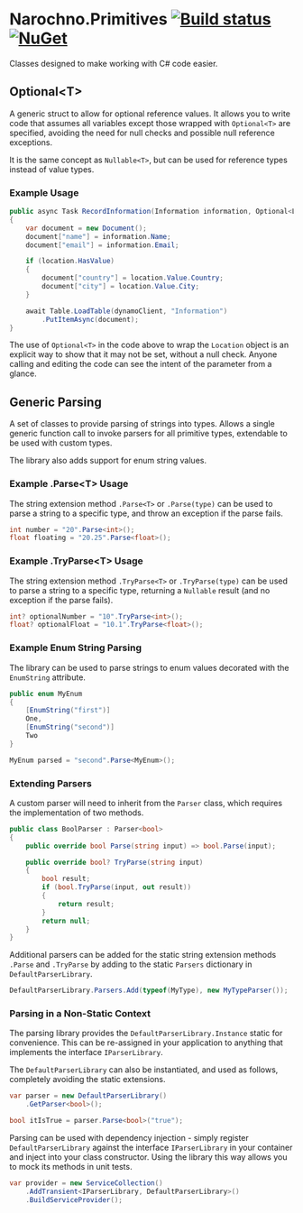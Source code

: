 # Narochno.Primitives [![Build status](https://ci.appveyor.com/api/projects/status/1kr4nilux2qt0kad/branch/master?svg=true)](https://ci.appveyor.com/project/Narochno/narochno-primitives/branch/master) [![NuGet](https://img.shields.io/nuget/v/Narochno.Primitives.svg)](https://www.nuget.org/packages/Narochno.Primitives/)

Classes designed to make working with C# code easier.

## Optional&lt;T&gt;

A generic struct to allow for optional reference values. It allows you to write code that assumes all variables except those wrapped with `Optional<T>` are specified, avoiding the need for null checks and possible null reference exceptions.

It is the same concept as `Nullable<T>`, but can be used for reference types instead of value types.

### Example Usage

```csharp
public async Task RecordInformation(Information information, Optional<Location> location)
{
    var document = new Document();
    document["name"] = information.Name;
    document["email"] = information.Email;

    if (location.HasValue)
    {
        document["country"] = location.Value.Country;
        document["city"] = location.Value.City;
    }

    await Table.LoadTable(dynamoClient, "Information")
        .PutItemAsync(document);
}
```

The use of `Optional<T>` in the code above to wrap the `Location` object is an explicit way to show that it may not be set, without a null check. Anyone calling and editing the code can see the intent of the parameter from a glance.

## Generic Parsing

A set of classes to provide parsing of strings into types. Allows a single generic function call to invoke parsers for all primitive types, extendable to be used with custom types.

The library also adds support for enum string values.
### Example .Parse&lt;T&gt; Usage

The string extension method `.Parse<T>` or `.Parse(type)` can be used to parse a string to a specific type, and throw an exception if the parse fails.

```csharp
int number = "20".Parse<int>();
float floating = "20.25".Parse<float>();
```

### Example .TryParse&lt;T&gt; Usage

The string extension method `.TryParse<T>` or `.TryParse(type)` can be used to parse a string to a specific type, returning a `Nullable` result (and no exception if the parse fails).

```csharp
int? optionalNumber = "10".TryParse<int>();
float? optionalFloat = "10.1".TryParse<float>();
```

### Example Enum String Parsing

The library can be used to parse strings to enum values decorated with the `EnumString` attribute.

```csharp
public enum MyEnum
{
    [EnumString("first")]
    One,
    [EnumString("second")]
    Two
}

MyEnum parsed = "second".Parse<MyEnum>();
```

### Extending Parsers

A custom parser will need to inherit from the `Parser` class, which requires the implementation of two methods.

```csharp
public class BoolParser : Parser<bool>
{
    public override bool Parse(string input) => bool.Parse(input);

    public override bool? TryParse(string input)
    {
        bool result;
        if (bool.TryParse(input, out result))
        {
            return result;
        }
        return null;
    }
}
```

Additional parsers can be added for the static string extension methods `.Parse` and `.TryParse` by adding to the static `Parsers` dictionary in `DefaultParserLibrary`.

```csharp
DefaultParserLibrary.Parsers.Add(typeof(MyType), new MyTypeParser());
```

### Parsing in a Non-Static Context

The parsing library provides the `DefaultParserLibrary.Instance` static for convenience. This can be re-assigned in your application to anything that implements the interface `IParserLibrary`.

The `DefaultParserLibrary` can also be instantiated, and used as follows, completely avoiding the static extensions.

```csharp
var parser = new DefaultParserLibrary()
    .GetParser<bool>();

bool itIsTrue = parser.Parse<bool>("true");
```

Parsing can be used with dependency injection - simply register `DefaultParserLibrary` against the interface `IParserLibrary` in your container and inject into your class constructor. Using the library this way allows you to mock its methods in unit tests.

```csharp
var provider = new ServiceCollection()
    .AddTransient<IParserLibrary, DefaultParserLibrary>()
    .BuildServiceProvider();
```
